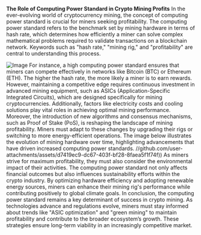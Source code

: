 **The Role of Computing Power Standard in Crypto Mining Profits**
In the ever-evolving world of cryptocurrency mining, the concept of computing power standard is crucial for miners seeking profitability. The computing power standard refers to the benchmark set by mining hardware in terms of hash rate, which determines how efficiently a miner can solve complex mathematical problems required to validate transactions on a blockchain network. Keywords such as "hash rate," "mining rig," and "profitability" are central to understanding this process.

![Image](https://github.com/user-attachments/assets/4a25d116-2220-4385-b08e-f287af8fcbc4)
For instance, a high computing power standard ensures that miners can compete effectively in networks like Bitcoin (BTC) or Ethereum (ETH). The higher the hash rate, the more likely a miner is to earn rewards. However, maintaining a competitive edge requires continuous investment in advanced mining equipment, such as ASICs (Application-Specific Integrated Circuits), which are designed specifically for mining cryptocurrencies. Additionally, factors like electricity costs and cooling solutions play vital roles in achieving optimal mining performance.
Moreover, the introduction of new algorithms and consensus mechanisms, such as Proof of Stake (PoS), is reshaping the landscape of mining profitability. Miners must adapt to these changes by upgrading their rigs or switching to more energy-efficient operations. The image below illustrates the evolution of mining hardware over time, highlighting advancements that have driven increased computing power standards.
 //github.com/user-attachments/assets/d7419ec9-dc67-403f-bf28-8faea5f1f74f))
As miners strive for maximum profitability, they must also consider the environmental impact of their activities. The computing power standard not only affects financial outcomes but also influences sustainability efforts within the crypto industry. By optimizing hardware efficiency and adopting renewable energy sources, miners can enhance their mining rig's performance while contributing positively to global climate goals.
In conclusion, the computing power standard remains a key determinant of success in crypto mining. As technologies advance and regulations evolve, miners must stay informed about trends like "ASIC optimization" and "green mining" to maintain profitability and contribute to the broader ecosystem’s growth. These strategies ensure long-term viability in an increasingly competitive market.
